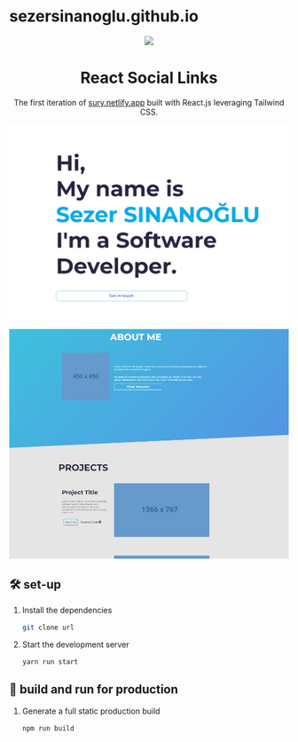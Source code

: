 # sezersinanoglu.github.io

<p align="center">
  <img src="https://avatars.githubusercontent.com/u/15064090?v=4"/>
</p>
<h1 align="center">
  React Social Links
</h1>
<p align="center">
  The first iteration of <a href="https://sury.netlify.app" target="_blank">sury.netlify.app</a> built with React.js leveraging Tailwind CSS.
</p>

![sury](https://raw.githubusercontent.com/sezersinanoglu/sezersinanoglu.github.io/main/portfolio-hero.jpg)
![sury](https://raw.githubusercontent.com/sezersinanoglu/sezersinanoglu.github.io/main/portfolio-about-project.jpg)

## 🛠 set-up

1. Install the dependencies

   ```sh
   git clone url
   ```

2. Start the development server

   ```sh
   yarn run start
   ```

## 🚀 build and run for production

1. Generate a full static production build

   ```sh
   npm run build
   ```
